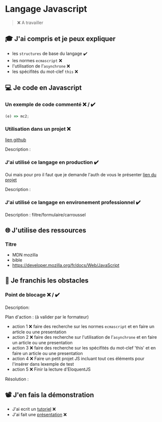 # Langage Javascript

> ❌ A travailler

<!-- > ✔️ Auto validation par l'étudiant -->

## 🎓 J'ai compris et je peux expliquer

- les `structures` de base du langage  ✔️
- les normes `ecmascript` ❌ 
- l'utilisation de l'`asynchrone` ❌
- les spécifités du mot-clef `this` ❌

## 💻 Je code en Javascript

### Un exemple de code commenté ❌ / ✔️

```javascript
(e) => mc2;
```

### Utilisation dans un projet ❌

[lien github](...)

Description :

### J'ai utilisé ce langage en production ✔️
Oui mais pour pro il faut que je demande l'auth de vous le présenter
[lien du projet](...)

Description :

### J'ai utilisé ce langage en environement professionnel  ✔️

Description : filtre/formulaire/carroussel

## 🌐 J'utilise des ressources


### Titre

- MDN mozilla
- bible
- https://developer.mozilla.org/fr/docs/Web/JavaScript

## 🚧 Je franchis les obstacles

### Point de blocage ❌ / ✔️

Description:

Plan d'action : (à valider par le formateur)

- action 1 ❌
faire des recherche sur les normes `ecmascript` et en faire un article ou une presentation
- action 2 ❌ 
faire des recherche sur  l'utilisation de l'`asynchrone` et en faire un article ou une presentation
- action 3 ❌ 
faire des recherche sur   les spécifités du mot-clef 'this' et en faire un article ou une presentation
- action 4 ❌
 Faire un petit projet JS incluant tout ces éléments pour l'insérer dans lexemple de test
 - action 5 ❌
 Finir la lecture d'EloquentJS

Résolution :

## 📽️ J'en fais la démonstration

- J'ai ecrit un [tutoriel](...) ❌
- J'ai fait une [présentation](...) ❌

